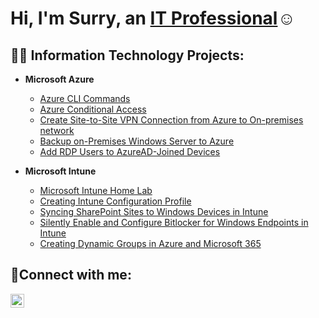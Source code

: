 <h1>Hi, I'm Surry, an <a href="https://linkedin.com/in/Josh">IT Professional</a>☺</h1>

<h2>👨‍💻 Information Technology Projects:</h2>

- <b>Microsoft Azure</b>
  - [Azure CLI Commands](https://stahir131.github.io/Azure-CLI-commands/)
  - [Azure Conditional Access](https://stahir131.github.io/Azure-Conditional-Access/)
  - [Create Site-to-Site VPN Connection from Azure to On-premises network](https://stahir131.github.io/Site-to-site-VPN-connection-in-the-Azure-portal/)
  - [Backup on-Premises Windows Server to Azure](https://stahir131.github.io/Backup-on-Premises-Windows-Server-to-Azure/)
  - [Add RDP Users to AzureAD-Joined Devices ](https://stahir131.github.io/Intune-Add-RDP-users-to-Intune-devices/)

  
- <b>Microsoft Intune</b>
  - [Microsoft Intune Home Lab](https://stahir131.github.io/Microsoft-Intune-Home-lab/)
  - [Creating Intune Configuration Profile](https://stahir131.github.io/Intune-Configuration-Profile/)
  - [Syncing SharePoint Sites to Windows Devices in Intune](https://stahir131.github.io/SharePoint-Sync-in-Intune/)
  - [Silently Enable and Configure Bitlocker for Windows Endpoints in Intune](https://github.com/stahir131/Confugure-Bitlocker-Encryption-on-Endpoints-With-Intune/settings/pages)
  - [Creating Dynamic Groups in Azure and Microsoft 365](https://stahir131.github.io/Dynamic-Groups-in-Azure-AD-and-Microsoft-365/)
    


<h2>🤳Connect with me:</h2>

<!--[<img align="left" alt="Josh | Twitter" width="22px" src="https://cdn.jsdelivr.net/npm/simple-icons@v3/icons/twitter.svg" />][twitter]-->
[<img align="left" alt="Josh | LinkedIn" width="22px" src="https://cdn.jsdelivr.net/npm/simple-icons@v3/icons/linkedin.svg" />][linkedin]
<!--[<img align="left" alt="Josh | Instagram" width="22px" src="https://cdn.jsdelivr.net/npm/simple-icons@v3/icons/instagram.svg" />][instagram]-->

[twitter]: https://twitter.com/Josh
[instagram]: https://www.instagram.com/Josh
[linkedin]: www.linkedin.com/in/stahir131

